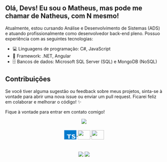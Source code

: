 ## Olá, Devs! Eu sou o Matheus, mas pode me chamar de Natheus, com N mesmo!

Atualmente, estou cursando Análise e Desenvolvimento de Sistemas (ADS) e atuando profissionalmente como desenvolvedor back-end pleno. Possuo experiência com as seguintes tecnologias:

- 💻 Linguagens de programação: C#, JavaScript
- 🚀 Framework: .NET, Angular
- 🗄️ Bancos de dados: Microsoft SQL Server (SQL) e MongoDB (NoSQL)

## Contribuições

Se você tiver alguma sugestão ou feedback sobre meus projetos, sinta-se à vontade para abrir uma nova issue ou enviar um pull request. Ficarei feliz em colaborar e melhorar o código! ✨

Fique à vontade para entrar em contato comigo!

<div align="center">
  <a href="https://github.com/natheus">
  <img height="180em" src="https://github-readme-stats.vercel.app/api/top-langs/?username=natheus&layout=compact&langs_count=7&theme=buefy"/>
</div>
 
<div align="center" style="display: inline_block"><br>
  <img align="center" height="30" width="40" src="https://raw.githubusercontent.com/devicons/devicon/master/icons/typescript/typescript-plain.svg">
  <img align="center" height="30" width="40" src="https://cdn.jsdelivr.net/gh/devicons/devicon/icons/csharp/csharp-original.svg" />
  <img align="center" height="30" width="40" src="https://cdn.jsdelivr.net/gh/devicons/devicon/icons/angularjs/angularjs-original.svg" />   
</div>

#
  
<div align="center">
<a href = "mailto:contato@natheusmunes@gmail.com"><img src="https://img.shields.io/badge/Gmail-D14836?style=for-the-badge&logo=gmail&logoColor=white" target="_blank"></a>
<a href="https://www.linkedin.com/in/natheus" target="_blank"><img src="https://img.shields.io/badge/-LinkedIn-%230077B5?style=for-the-badge&logo=linkedin&logoColor=white" target="_blank"></a>   
</div>
